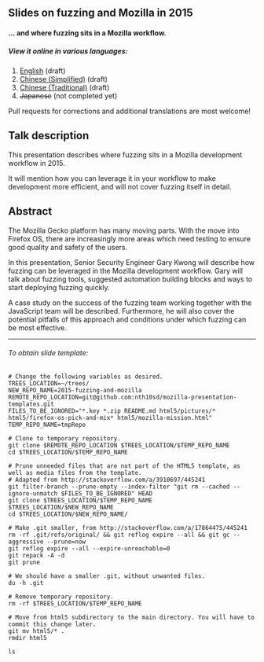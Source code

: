 ## Slides on fuzzing and Mozilla in 2015
#### ... and where fuzzing sits in a Mozilla workflow.

##### View it online in various languages:
1. [English](http://nth10sd.github.io/2015-Fuzzing-and-Mozilla/?full=&lang=en-US#cover) (draft)
2. [Chinese (Simplified)](http://nth10sd.github.io/2015-Fuzzing-and-Mozilla/?full=&lang=zh-CN#cover) (draft)
3. [Chinese (Traditional)](http://nth10sd.github.io/2015-Fuzzing-and-Mozilla/?full=&lang=zh-TW#cover) (draft)
4. ~~Japanese~~ (not completed yet)

Pull requests for corrections and additional translations are most welcome!

## Talk description
This presentation describes where fuzzing sits in a Mozilla development workflow in 2015.

It will mention how you can leverage it in your workflow to make development more efficient, and will not cover fuzzing itself in detail.

## Abstract
The Mozilla Gecko platform has many moving parts. With the move into Firefox OS, there are increasingly more areas which need testing to ensure good quality and safety of the users.

In this presentation, Senior Security Engineer Gary Kwong will describe how fuzzing can be leveraged in the Mozilla development workflow. Gary will talk about fuzzing tools, suggested automation building blocks and ways to start deploying fuzzing quickly.

A case study on the success of the fuzzing team working together with the JavaScript team will be described. Furthermore, he will also cover the potential pitfalls of this approach and conditions under which fuzzing can be most effective.


---

###### To obtain slide template:

```
# Change the following variables as desired.
TREES_LOCATION=~/trees/
NEW_REPO_NAME=2015-fuzzing-and-mozilla
REMOTE_REPO_LOCATION=git@github.com:nth10sd/mozilla-presentation-templates.git
FILES_TO_BE_IGNORED="*.key *.zip README.md html5/pictures/* html5/firefox-os-pick-and-mix* html5/mozilla-mission.html"
TEMP_REPO_NAME=tmpRepo

# Clone to temporary repository.
git clone $REMOTE_REPO_LOCATION $TREES_LOCATION/$TEMP_REPO_NAME
cd $TREES_LOCATION/$TEMP_REPO_NAME

# Prune unneeded files that are not part of the HTML5 template, as well as media files from the template.
# Adapted from http://stackoverflow.com/a/3910697/445241
git filter-branch --prune-empty --index-filter "git rm --cached --ignore-unmatch $FILES_TO_BE_IGNORED" HEAD
git clone $TREES_LOCATION/$TEMP_REPO_NAME $TREES_LOCATION/$NEW_REPO_NAME
cd $TREES_LOCATION/$NEW_REPO_NAME/

# Make .git smaller, from http://stackoverflow.com/a/17864475/445241
rm -rf .git/refs/original/ && git reflog expire --all && git gc --aggressive --prune=now
git reflog expire --all --expire-unreachable=0
git repack -A -d
git prune

# We should have a smaller .git, without unwanted files.
du -h .git

# Remove temporary repository.
rm -rf $TREES_LOCATION/$TEMP_REPO_NAME

# Move from html5 subdirectory to the main directory. You will have to commit this change later.
git mv html5/* .
rmdir html5

ls

```
